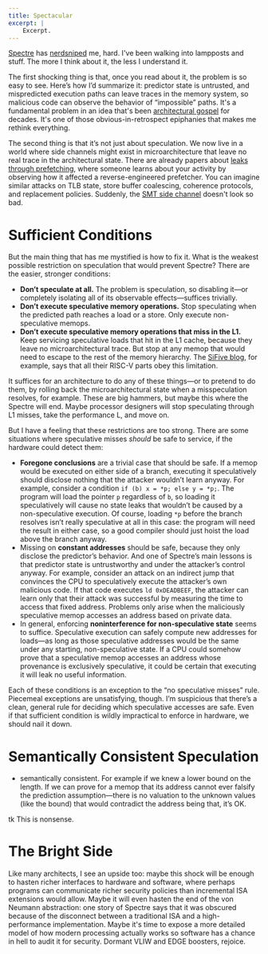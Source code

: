 ```yaml
---
title: Spectacular
excerpt: |
    Excerpt.
---
```

[Spectre][] has [nerdsniped][xkcd356] me, hard. I've been walking into lampposts and stuff. The more I think about it, the less I understand it.

[xkcd356]: https://xkcd.com/356/
[spectre]: https://spectreattack.com/spectre.pdf

The first shocking thing is that, once you read about it, the problem is so easy to see. Here’s how I’d summarize it: predictor state is untrusted, and mispredicted execution paths can leave traces in the memory system, so malicious code can observe the behavior of “impossible” paths. It's a fundamental problem in an idea that's been [architectural gospel][speculation] for decades. It's one of those obvious-in-retrospect epiphanies that makes me rethink everything.

The second thing is that it’s not just about speculation. We now live in a world where side channels might exist in microarchitecture that leave no real trace in the architectural state. There are already papers about [leaks through prefetching][pfsc], where someone learns about your activity by observing how it affected a reverse-engineered prefetcher. You can imagine similar attacks on TLB state, store buffer coalescing, coherence protocols, and replacement policies. Suddenly, the [SMT side channel][htch] doesn't look so bad.

[pfsc]: https://dl.acm.org/citation.cfm?id=2978356
[htch]: http://www.daemonology.net/hyperthreading-considered-harmful/
[speculation]: https://books.google.com/books?id=XX69oNsazH4C&q=Speculation#v=snippet&q=Speculation&f=false

# Sufficient Conditions

But the main thing that has me mystified is how to fix it. What is the weakest possible restriction on speculation that would prevent Spectre?
There are the easier, stronger conditions:

- **Don’t speculate at all.** The problem is speculation, so disabling it—or completely isolating all of its observable effects—suffices trivially.
- **Don’t execute speculative memory operations.** Stop speculating when the predicted path reaches a load or a store. Only execute non-speculative memops.
- **Don’t execute speculative memory operations that miss in the L1.** Keep servicing speculative loads that hit in the L1 cache, because they leave no microarchitectural trace. But stop at any memop that would need to escape to the rest of the memory hierarchy. The [SiFive blog][s5statement], for example, says that all their RISC-V parts obey this limitation.

[s5statement]: https://www.sifive.com/blog/2018/01/05/sifive-statement-on-meltdown-and-spectre/

It suffices for an architecture to do any of these things—or to pretend to do them, by rolling back the microarchitectural state when a misspeculation resolves, for example. These are big hammers, but maybe this where the Spectre will end. Maybe processor designers will stop speculating through L1 misses, take the performance L, and move on.

But I have a feeling that these restrictions are too strong. There are some situations where speculative misses *should* be safe to service, if the hardware could detect them:

- **Foregone conclusions** are a trivial case that should be safe. If a memop would be executed on either side of a branch, executing it speculatively should disclose nothing that the attacker wouldn’t learn anyway. For example, consider a condition `if (b) x = *p; else y = *p;`. The program will load the pointer `p` regardless of `b`, so loading it speculatively will cause no state leaks that wouldn’t be caused by a non-speculative execution. Of course, loading `*p` before the branch resolves isn’t really speculative at all in this case: the program will need the result in either case, so a good compiler should just hoist the load above the branch anyway.
- Missing on **constant addresses** should be safe, because they only disclose the predictor’s behavior. And one of Spectre’s main lessons is that predictor state is untrustworthy and under the attacker’s control anyway. For example, consider an attack on an indirect jump that convinces the CPU to speculatively execute the attacker’s own malicious code. If that code executes `ld 0xDEADBEEF`, the attacker can learn only that their attack was successful by measuring the time to access that fixed address. Problems only arise when the maliciously speculative memop accesses an address based on private data.
- In general, enforcing **noninterference for non-speculative state** seems to suffice. Speculative execution can safely compute new addresses for loads—as long as those speculative addresses would be the same under any starting, non-speculative state. If a CPU could somehow prove that a speculative memop accesses an address whose provenance is exclusively speculative, it could be certain that executing it will leak no useful information.

Each of these conditions is an exception to the “no speculative misses” rule. Piecemeal exceptions are unsatisfying, though. I’m suspicious that there’s a clean, general rule for deciding which speculative accesses are safe. Even if that sufficient condition is wildly impractical to enforce in hardware, we should nail it down.

# Semantically Consistent Speculation

- semantically consistent. For example if we knew a lower bound on the length. If we can prove for a memop that its address cannot ever falsify the prediction assumption—there is no valuation to the unknown values (like the bound) that would contradict the address being that, it’s OK.

tk This is nonsense. 

# The Bright Side

Like many architects, I see an upside too: maybe this shock will be enough to hasten richer interfaces to hardware and software, where perhaps programs can communicate richer security policies than incremental ISA extensions would allow. Maybe it will even hasten the end of the von Neumann abstraction: one story of Spectre says that it was obscured because of the disconnect between a traditional ISA and a high-performance implementation. Maybe it's time to expose a more detailed model of how modern processing actually works so software has a chance in hell to audit it for security. Dormant VLIW and EDGE boosters, rejoice.